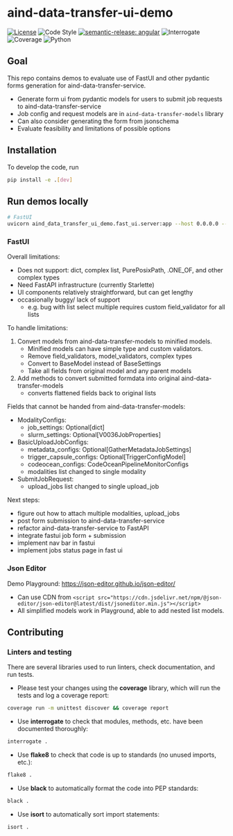 # aind-data-transfer-ui-demo

[![License](https://img.shields.io/badge/license-MIT-brightgreen)](LICENSE)
![Code Style](https://img.shields.io/badge/code%20style-black-black)
[![semantic-release: angular](https://img.shields.io/badge/semantic--release-angular-e10079?logo=semantic-release)](https://github.com/semantic-release/semantic-release)
![Interrogate](https://img.shields.io/badge/interrogate-100.0%25-brightgreen)
![Coverage](https://img.shields.io/badge/coverage-100%25-brightgreen?logo=codecov)
![Python](https://img.shields.io/badge/python->=3.10-blue?logo=python)

## Goal
This repo contains demos to evaluate use of FastUI and other pydantic forms generation for aind-data-transfer-service.

- Generate form ui from pydantic models for users to submit job requests to aind-data-transfer-service
- Job config and request models are in `aind-data-transfer-models` library
- Can also consider generating the form from jsonschema
- Evaluate feasibility and limitations of possible options

## Installation
To develop the code, run
```bash
pip install -e .[dev]
```

## Run demos locally

```bash
# FastUI
uvicorn aind_data_transfer_ui_demo.fast_ui.server:app --host 0.0.0.0 --port 8000 --reload
```

### FastUI

Overall limitations:
- Does not support: dict, complex list, PurePosixPath, .ONE_OF, and other complex types
- Need FastAPI infrastructure (currently Starlette)
- UI components relatively straightforward, but can get lengthy
- occasionally buggy/ lack of support
    - e.g. bug with list select multiple requires custom field_validator for all lists


To handle limitations:
1. Convert models from aind-data-transfer-models to minified models.
    - Minified models can have simple type and custom validators.
    - Remove field_validators, model_validators, complex types
    - Convert to BaseModel instead of BaseSettings
    - Take all fields from original model and any parent models
2. Add methods to convert submitted formdata into original aind-data-transfer-models
    - converts flattened fields back to original lists

Fields that cannot be handed from aind-data-transfer-models:
- ModalityConfigs:
    - job_settings: Optional[dict]
    - slurm_settings: Optional[V0036JobProperties]
- BasicUploadJobConfigs:
    - metadata_configs: Optional[GatherMetadataJobSettings]
    - trigger_capsule_configs: Optional[TriggerConfigModel]
    - codeocean_configs: CodeOceanPipelineMonitorConfigs
    - modalities list changed to single modality
- SubmitJobRequest:
    - upload_jobs list changed to single upload_job

Next steps:
- figure out how to attach multiple modalities, upload_jobs
- post form submission to aind-data-transfer-service
- refactor aind-data-transfer-service to FastAPI
- integrate fastui job form + submission
- implement nav bar in fastui
- implement jobs status page in fast ui

### Json Editor

Demo Playground: https://json-editor.github.io/json-editor/

- Can use CDN from `<script src="https://cdn.jsdelivr.net/npm/@json-editor/json-editor@latest/dist/jsoneditor.min.js"></script>`
- All simplified models work in Playground, able to add nested list models.

## Contributing

### Linters and testing

There are several libraries used to run linters, check documentation, and run tests.

- Please test your changes using the **coverage** library, which will run the tests and log a coverage report:

```bash
coverage run -m unittest discover && coverage report
```

- Use **interrogate** to check that modules, methods, etc. have been documented thoroughly:

```bash
interrogate .
```

- Use **flake8** to check that code is up to standards (no unused imports, etc.):
```bash
flake8 .
```

- Use **black** to automatically format the code into PEP standards:
```bash
black .
```

- Use **isort** to automatically sort import statements:
```bash
isort .
```